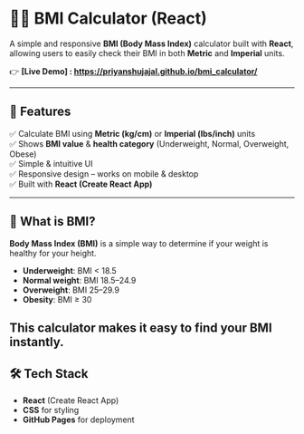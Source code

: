 # 🏋️‍♂️ BMI Calculator (React)

A simple and responsive **BMI (Body Mass Index)** calculator built with **React**, allowing users to easily check their BMI in both **Metric** and **Imperial** units.  

👉 **[Live Demo] : https://priyanshujajal.github.io/bmi_calculator/**  

---

## 🚀 Features

✅ Calculate BMI using **Metric (kg/cm)** or **Imperial (lbs/inch)** units  
✅ Shows **BMI value** & **health category** (Underweight, Normal, Overweight, Obese)  
✅ Simple & intuitive UI  
✅ Responsive design – works on mobile & desktop  
✅ Built with **React (Create React App)**  

---

## 🧮 What is BMI?
**Body Mass Index (BMI)** is a simple way to determine if your weight is healthy for your height.  

- **Underweight**: BMI < 18.5  
- **Normal weight**: BMI 18.5–24.9  
- **Overweight**: BMI 25–29.9  
- **Obesity**: BMI ≥ 30  

This calculator makes it easy to find your BMI instantly.
---

## 🛠 Tech Stack

- **React** (Create React App)
- **CSS** for styling
- **GitHub Pages** for deployment  

